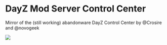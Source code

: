 # DayZ Mod Server Control Center
Mirror of the (still working) abandonware DayZ Control Center by @Crosire and @novogeek

![](http://i.imgur.com/8efOuUL.png)

